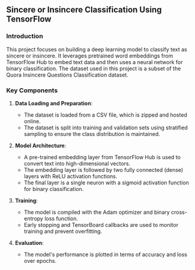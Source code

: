 
## Sincere or Insincere Classification Using TensorFlow

### Introduction

This project focuses on building a deep learning model to classify text as sincere or insincere. It leverages pretrained word embeddings from TensorFlow Hub to embed text data and then uses a neural network for binary classification. The dataset used in this project is a subset of the Quora Insincere Questions Classification dataset.

### Key Components

1. **Data Loading and Preparation**: 
    - The dataset is loaded from a CSV file, which is zipped and hosted online.
    - The dataset is split into training and validation sets using stratified sampling to ensure the class distribution is maintained.

2. **Model Architecture**:
    - A pre-trained embedding layer from TensorFlow Hub is used to convert text into high-dimensional vectors.
    - The embedding layer is followed by two fully connected (dense) layers with ReLU activation functions.
    - The final layer is a single neuron with a sigmoid activation function for binary classification.

3. **Training**:
    - The model is compiled with the Adam optimizer and binary cross-entropy loss function.
    - Early stopping and TensorBoard callbacks are used to monitor training and prevent overfitting.

4. **Evaluation**:
    - The model's performance is plotted in terms of accuracy and loss over epochs.
